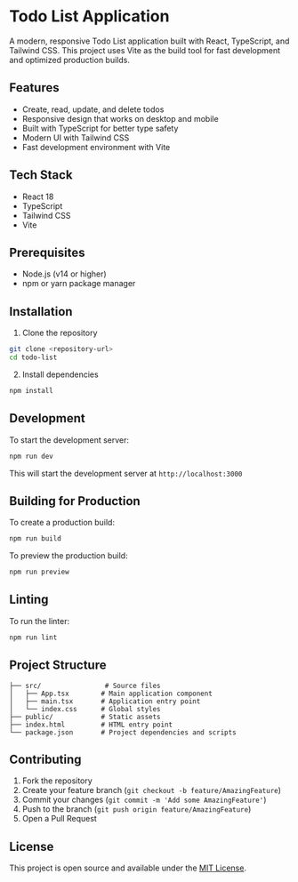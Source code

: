 # Todo List Application

A modern, responsive Todo List application built with React, TypeScript, and Tailwind CSS. This project uses Vite as the build tool for fast development and optimized production builds.

## Features

- Create, read, update, and delete todos
- Responsive design that works on desktop and mobile
- Built with TypeScript for better type safety
- Modern UI with Tailwind CSS
- Fast development environment with Vite

## Tech Stack

- React 18
- TypeScript
- Tailwind CSS
- Vite

## Prerequisites

- Node.js (v14 or higher)
- npm or yarn package manager

## Installation

1. Clone the repository
```bash
git clone <repository-url>
cd todo-list
```

2. Install dependencies
```bash
npm install
```

## Development

To start the development server:

```bash
npm run dev
```

This will start the development server at `http://localhost:3000`

## Building for Production

To create a production build:

```bash
npm run build
```

To preview the production build:

```bash
npm run preview
```

## Linting

To run the linter:

```bash
npm run lint
```

## Project Structure

```
├── src/                # Source files
│   ├── App.tsx        # Main application component
│   ├── main.tsx       # Application entry point
│   └── index.css      # Global styles
├── public/            # Static assets
├── index.html         # HTML entry point
└── package.json       # Project dependencies and scripts
```

## Contributing

1. Fork the repository
2. Create your feature branch (`git checkout -b feature/AmazingFeature`)
3. Commit your changes (`git commit -m 'Add some AmazingFeature'`)
4. Push to the branch (`git push origin feature/AmazingFeature`)
5. Open a Pull Request

## License

This project is open source and available under the [MIT License](LICENSE).